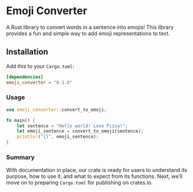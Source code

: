 # Emoji Converter

A Rust library to convert words in a sentence into emojis! This library provides a fun and simple way to add emoji representations to text.

## Installation

Add this to your `Cargo.toml`:

```toml
[dependencies]
emoji_converter = "0.1.0"
```

### Usage

```rust
use emoji_converter::convert_to_emoji;

fn main() {
    let sentence = "Hello world! Love Pizza!";
    let emoji_sentence = convert_to_emoji(sentence);
    println!("{}", emoji_sentence);
}
```


### Summary

With documentation in place, our crate is ready for users to understand its purpose, how to use it, and what to expect from its functions. Next, we’ll move on to preparing `Cargo.toml` for publishing on crates.io.

